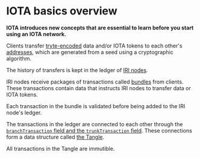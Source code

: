 # IOTA basics overview

**IOTA introduces new concepts that are essential to learn before you start using an IOTA network.**

Clients transfer [tryte-encoded](../concepts/trinary.md) data and/or IOTA tokens to each other's [addresses](../concepts/addresses-and-signatures.md), which are generated from a seed using a cryptographic algorithm.

The history of transfers is kept in the ledger of [IRI nodes](root://getting-started/0.1/introduction/what-is-an-iri-node.md).

IRI nodes receive packages of transactions called [bundles](../concepts/bundles-and-transactions.md) from clients. These transactions contain data that instructs IRI nodes to transfer data or IOTA tokens.

Each transaction in the bundle is validated before being added to the IRI node's ledger.

The transactions in the ledger are connected to each other through the [`branchTransaction` field and the `trunkTransaction` field](../references/structure-of-a-transaction.md). These connections form a data structure called [the Tangle](root://the-tangle/0.1/introduction/overview.md).

All transactions in the Tangle are immutible.




